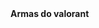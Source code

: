 <!DOCTYPE html>
<html lang="en">
<head>
    <meta charset="UTF-8">
    <meta name="viewport" content="width=device-width, initial-scale=1.0">
    <title>Armas do valorant</title>
</head>
<body>
    <b>Armas do valorant</b>
    
</body>
</html>
